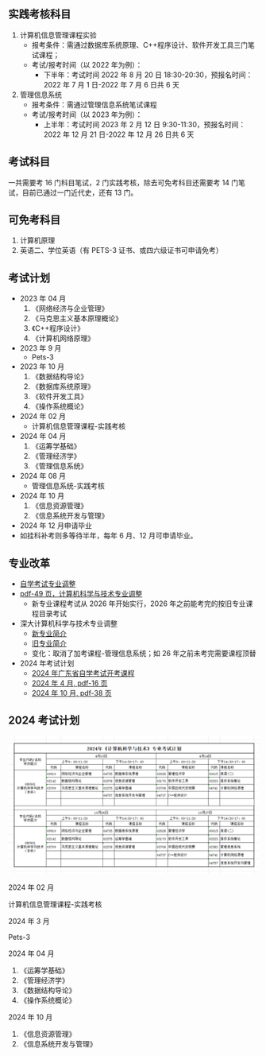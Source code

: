 ## 实践考核科目

1. 计算机信息管理课程实验
   - 报考条件：需通过数据库系统原理、C++程序设计、软件开发工具三门笔试课程；
   - 考试/报考时间（以 2022 年为例）：
     - 下半年：考试时间 2022 年 8 月 20 日 18:30-20:30，预报名时间：2022 年 7 月 1 日-2022 年 7 月 6 日共 6 天
2. 管理信息系统
   - 报考条件：需通过管理信息系统笔试课程
   - 考试/报考时间（以 2023 年为例）：
     - 上半年：考试时间 2023 年 2 月 12 日 9:30-11:30，预报名时间：2022 年 12 月 21 日-2022 年 12 月 26 日共 6 天

## 考试科目

一共需要考 16 门科目笔试，2 门实践考核，除去可免考科目还需要考 14 门笔试，目前已通过一门近代史，还有 13 门。

## 可免考科目

1. 计算机原理
2. 英语二、学位英语（有 PETS-3 证书、或四六级证书可申请免考）

## 考试计划

- 2023 年 04 月
  1. 《网络经济与企业管理》
  2. 《马克思主义基本原理概论》
  3. 《C++程序设计》
  4. 《计算机网络原理》
- 2023 年 9 月
  - Pets-3
- 2023 年 10 月
  1. 《数据结构导论》
  2. 《数据库系统原理》
  3. 《软件开发工具》
  4. 《操作系统概论》
- 2024 年 02 月
  - 计算机信息管理课程-实践考核
- 2024 年 04 月
  1. 《运筹学基础》
  2. 《管理经济学》
  3. 《管理信息系统》
- 2024 年 08 月
  - 管理信息系统-实践考核
- 2024 年 10 月
  1. 《信息资源管理》
  2. 《信息系统开发与管理》
- 2024 年 12 月申请毕业
- 如挂科补考则多等待半年，每年 6 月、12 月可申请毕业。

## 专业改革

- [自学考试专业调整](https://eea.gd.gov.cn/zxks/content/post_4262692.html)
- [pdf-49 页，计算机科学与技术专业调整](https://eea.gd.gov.cn/attachment/0/532/532589/4262692.pdf)
  - 新专业课程考试从 2026 年开始实行，2026 年之前能考完的按旧专业课程目录考试
- 深大计算机科学与技术专业调整
  - [新专业简介](https://mp.weixin.qq.com/s/9M80l6noIYj1XPVxsQfRMA)
  - [旧专业简介](https://mp.weixin.qq.com/s/H1L4ViN397NQcKXh1v0QAA)
  - 变化：取消了加考课程-管理信息系统；如 26 年之前未考完需要课程顶替
- 2024 年考试计划
  - [2024 年广东省自学考试开考课程](https://eea.gd.gov.cn/zxks/content/post_4263244.html)
  - [2024 年 4 月, pdf-16 页](https://eea.gd.gov.cn/attachment/0/532/532717/4263244.pdf)
  - [2024 年 10 月, pdf-38 页](https://eea.gd.gov.cn/attachment/0/532/532717/4263244.pdf)

## 2024 考试计划

![image](./img/20240305133245.png)

2024 年 02 月

计算机信息管理课程-实践考核

2024 年 3 月

Pets-3

2024 年 04 月

1. 《运筹学基础》
2. 《管理经济学》
3. 《数据结构导论》
4. 《操作系统概论》

2024 年 10 月

1. 《信息资源管理》
2. 《信息系统开发与管理》
